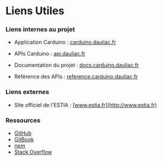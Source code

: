 # Liens Utiles

### Liens internes au projet

* Application Carduino : [carduino.dauliac.fr](http://carduino.dauliac.fr)

* APIs Carduino : [api.dauliac.fr](http://carduino.dauliac.fr)

* Documentation du projet : [docs.carduino.dauliac.fr](http://carduino.dauliac.fr)

* Référence des APIs : [reference.carduino.dauliac.fr](http://carduino.dauliac.fr)


### Liens externes

* Site officiel de l'ESTIA : [www.estia.fr](http://www.estia.fr)


### Ressources 

* [GitHub](https://github.com)
* [GitBook](https://www.gitbook.com/)
* [npm](https://www.npmjs.com)
* [Stack Overflow](http://stackoverflow.com)